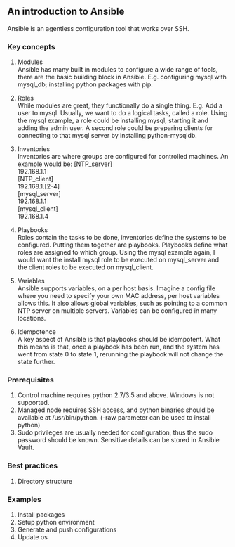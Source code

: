 ## An introduction to Ansible
Ansible is an agentless configuration tool that works over SSH.

### Key concepts
1. Modules  
Ansible has many built in modules to configure a wide range of tools, there are the basic building block in Ansible. E.g. configuring mysql with mysql_db; installing python packages with pip.

1. Roles  
While modules are great, they functionally do a single thing. E.g. Add a user to mysql. Usually, we want to do a logical tasks, called a role. Using the mysql example, a role could be installing mysql, starting it and adding the admin user. A second role could be preparing clients for connecting to that mysql server by installing python-mysqldb.

1. Inventories  
Inventories are where groups are configured for controlled machines. An example would be:
[NTP_server]  
192.168.1.1  
[NTP_client]  
192.168.1.[2-4]  
[mysql_server]  
192.168.1.1  
[mysql_client]  
192.168.1.4  

1. Playbooks  
Roles contain the tasks to be done, inventories define the systems to be configured. Putting them together are playbooks. Playbooks define what roles are assigned to which group. Using the mysql example again, I would want the install mysql role to be executed on mysql\_server and the client roles to be executed on mysql\_client.

1. Variables  
Ansible supports variables, on a per host basis. Imagine a config file where you need to specify your own MAC address, per host variables allows this. It also allows global variables, such as pointing to a common NTP server on multiple servers. Variables can be configured in many locations.

1. Idempotence  
A key aspect of Ansible is that playbooks should be idempotent. What this means is that, once a playbook has been run, and the system has went from state 0 to state 1, rerunning the playbook will not change the state further.

### Prerequisites
1. Control machine requires python 2.7/3.5 and above. Windows is not supported.
1. Managed node requires SSH access, and python binaries should be available at /usr/bin/python. (-raw parameter can be used to install python)
1. Sudo privileges are usually needed for configuration, thus the sudo password should be known. Sensitive details can be stored in Ansible Vault.

### Best practices
1. Directory structure

### Examples
1. Install packages
1. Setup python environment
1. Generate and push configurations
1. Update os

